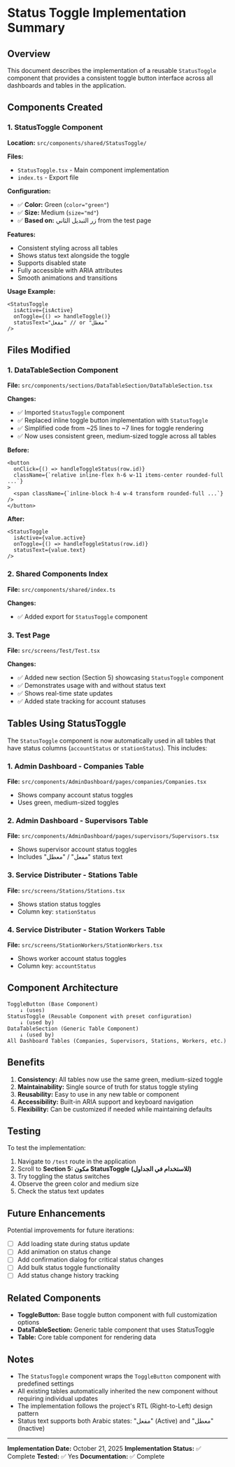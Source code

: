 # Status Toggle Implementation Summary

## Overview

This document describes the implementation of a reusable `StatusToggle` component that provides a consistent toggle button interface across all dashboards and tables in the application.

## Components Created

### 1. StatusToggle Component

**Location:** `src/components/shared/StatusToggle/`

**Files:**

- `StatusToggle.tsx` - Main component implementation
- `index.ts` - Export file

**Configuration:**

- ✅ **Color:** Green (`color="green"`)
- ✅ **Size:** Medium (`size="md"`)
- ✅ **Based on:** زر التبديل الثاني from the test page

**Features:**

- Consistent styling across all tables
- Shows status text alongside the toggle
- Supports disabled state
- Fully accessible with ARIA attributes
- Smooth animations and transitions

**Usage Example:**

```tsx
<StatusToggle
  isActive={isActive}
  onToggle={() => handleToggle()}
  statusText="مفعل" // or "معطل"
/>
```

## Files Modified

### 1. DataTableSection Component

**File:** `src/components/sections/DataTableSection/DataTableSection.tsx`

**Changes:**

- ✅ Imported `StatusToggle` component
- ✅ Replaced inline toggle button implementation with `StatusToggle`
- ✅ Simplified code from ~25 lines to ~7 lines for toggle rendering
- ✅ Now uses consistent green, medium-sized toggle across all tables

**Before:**

```tsx
<button
  onClick={() => handleToggleStatus(row.id)}
  className={`relative inline-flex h-6 w-11 items-center rounded-full ...`}
>
  <span className={`inline-block h-4 w-4 transform rounded-full ...`} />
</button>
```

**After:**

```tsx
<StatusToggle
  isActive={value.active}
  onToggle={() => handleToggleStatus(row.id)}
  statusText={value.text}
/>
```

### 2. Shared Components Index

**File:** `src/components/shared/index.ts`

**Changes:**

- ✅ Added export for `StatusToggle` component

### 3. Test Page

**File:** `src/screens/Test/Test.tsx`

**Changes:**

- ✅ Added new section (Section 5) showcasing `StatusToggle` component
- ✅ Demonstrates usage with and without status text
- ✅ Shows real-time state updates
- ✅ Added state tracking for account statuses

## Tables Using StatusToggle

The `StatusToggle` component is now automatically used in all tables that have status columns (`accountStatus` or `stationStatus`). This includes:

### 1. **Admin Dashboard - Companies Table**

**File:** `src/components/AdminDashboard/pages/companies/Companies.tsx`

- Shows company account status toggles
- Uses green, medium-sized toggles

### 2. **Admin Dashboard - Supervisors Table**

**File:** `src/components/AdminDashboard/pages/supervisors/Supervisors.tsx`

- Shows supervisor account status toggles
- Includes "مفعل" / "معطل" status text

### 3. **Service Distributer - Stations Table**

**File:** `src/screens/Stations/Stations.tsx`

- Shows station status toggles
- Column key: `stationStatus`

### 4. **Service Distributer - Station Workers Table**

**File:** `src/screens/StationWorkers/StationWorkers.tsx`

- Shows worker account status toggles
- Column key: `accountStatus`

## Component Architecture

```
ToggleButton (Base Component)
    ↓ (uses)
StatusToggle (Reusable Component with preset configuration)
    ↓ (used by)
DataTableSection (Generic Table Component)
    ↓ (used by)
All Dashboard Tables (Companies, Supervisors, Stations, Workers, etc.)
```

## Benefits

1. **Consistency:** All tables now use the same green, medium-sized toggle
2. **Maintainability:** Single source of truth for status toggle styling
3. **Reusability:** Easy to use in any new table or component
4. **Accessibility:** Built-in ARIA support and keyboard navigation
5. **Flexibility:** Can be customized if needed while maintaining defaults

## Testing

To test the implementation:

1. Navigate to `/test` route in the application
2. Scroll to **Section 5: مكون StatusToggle (للاستخدام في الجداول)**
3. Try toggling the status switches
4. Observe the green color and medium size
5. Check the status text updates

## Future Enhancements

Potential improvements for future iterations:

- [ ] Add loading state during status update
- [ ] Add animation on status change
- [ ] Add confirmation dialog for critical status changes
- [ ] Add bulk status toggle functionality
- [ ] Add status change history tracking

## Related Components

- **ToggleButton:** Base toggle button component with full customization options
- **DataTableSection:** Generic table component that uses StatusToggle
- **Table:** Core table component for rendering data

## Notes

- The `StatusToggle` component wraps the `ToggleButton` component with predefined settings
- All existing tables automatically inherited the new component without requiring individual updates
- The implementation follows the project's RTL (Right-to-Left) design pattern
- Status text supports both Arabic states: "مفعل" (Active) and "معطل" (Inactive)

---

**Implementation Date:** October 21, 2025
**Implementation Status:** ✅ Complete
**Tested:** ✅ Yes
**Documentation:** ✅ Complete
